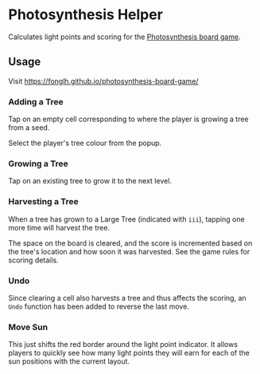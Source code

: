 # Photosynthesis Helper

Calculates light points and scoring for the [Photosynthesis board game](https://boardgamegeek.com/boardgame/218603/photosynthesis).

## Usage

Visit https://fonglh.github.io/photosynthesis-board-game/

### Adding a Tree

Tap on an empty cell corresponding to where the player is growing a tree from a seed.

Select the player's tree colour from the popup.

### Growing a Tree

Tap on an existing tree to grow it to the next level.

### Harvesting a Tree

When a tree has grown to a Large Tree (indicated with `iii`), tapping one more time will harvest the tree.

The space on the board is cleared, and the score is incremented based on the tree's location and how soon it was harvested.
See the game rules for scoring details.

### Undo

Since clearing a cell also harvests a tree and thus affects the scoring, an `Undo` function has been added to reverse the last move.

### Move Sun

This just shifts the red border around the light point indicator.
It allows players to quickly see how many light points they will earn for each of the sun positions with the current layout.